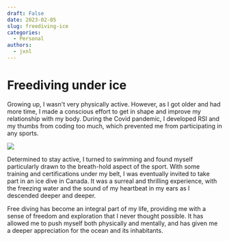 ```yaml
---
draft: False
date: 2023-02-05
slug: freediving-ice
categories:
  - Personal
authors:
  - jxnl
---
```


# Freediving under ice

Growing up, I wasn't very physically active. However, as I got older and had more time, I made a conscious effort to get in shape and improve my relationship with my body. During the Covid pandemic, I developed RSI and my thumbs from coding too much, which prevented me from participating in any sports.

<!-- more -->

![](./img/ice.jpeg)

Determined to stay active, I turned to swimming and found myself particularly drawn to the breath-hold aspect of the sport. With some training and certifications under my belt, I was eventually invited to take part in an ice dive in Canada. It was a surreal and thrilling experience, with the freezing water and the sound of my heartbeat in my ears as I descended deeper and deeper.

Free diving has become an integral part of my life, providing me with a sense of freedom and exploration that I never thought possible. It has allowed me to push myself both physically and mentally, and has given me a deeper appreciation for the ocean and its inhabitants.
